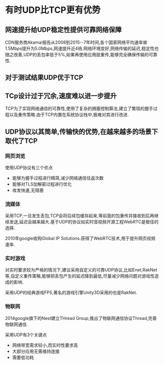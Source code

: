 # 有时UDP比TCP更有优势

## 网速提升给UDP稳定性提供可靠网络保障

CDN服务商Akamai报告从2008到2015--7年时间,各个国家网络平均速率耸1.5Mbps提升为5.0Mbps,网速提升近4倍.网络环境变好,网络传输的延迟,稳定性也随之改善,UDP的丢包率低于5%,如果再使用应用层重传,能够完全确保传输的可靠性.

## 对于测试结果UDP优于TCP

## TCp设计过于冗余,速度难以进一步提升

TCP为了实现网络通信的可靠性,使用了复杂的拥塞控制算法,建立了繁琐的握手过程以及重传策略.由于TCP内置在系统协议栈中,极难对其进行改进.

## UDP协议以其简单,传输快的优势,在越来越多的场景下取代了TCP

### 网页浏览

使用UDP协议有三个优点

- 能够为握手过程进行精简,减少网络通信往返次数
- 能够对TLS加解密过程进行优化
- 收发快速,无阻塞

### 流媒体

采用TCP,一旦发生丢包,TCP会将后续包缓存起来,等前面的包重传并接收到后再继续发送,延迟会越来越大.基于UDP的协议如实时音视频开源工程WebRTC是极佳的选择.

2010年google收购Global IP Solutions.获得了WebRTC技术,用于提升网页视频速率.

### 实时游戏

对实时要求较为严格的情况下,建议采用自定义的可靠UDP协议,比如Enet,RakNet等,自定义重传策略,能够把丢包产生的延迟降到最低,尽量减少网络问题对游戏性造成的影响.

采用UDP的经典游戏FPS,著名的游戏引擎Unity3D采用的也是RakNet.

### 物联网

2014google旗下的Nest建立THread Group,推出了物联网通信协议Thread,完善物联网通信.

采用UDP有3个关键点

- 网络带宽需求较小,而实时性要求高
- 大部分应用无需维持连接
- 需要低功耗

